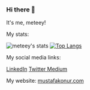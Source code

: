 ### Hi there 👋
It's me, meteey!

My stats:

![meteey's stats](https://github-readme-stats.vercel.app/api?username=Meteey&show_icons=true&theme=radical)
[![Top Langs](https://github-readme-stats.vercel.app/api/top-langs/?username=Meteey&layout=compact)](https://github.com/Meteey)


My social media links:

<a href="https://www.linkedin.com/in/mustafa-konur-071ab1252">LinkedIn</a>
<a href="https://www.twitter.com/mustafakameteey">Twitter </a>
<a href="https://medium.com/@meteey">Medium </a>

My website:
<a href ="https://www.mustafakonur.com">mustafakonur.com</a>

